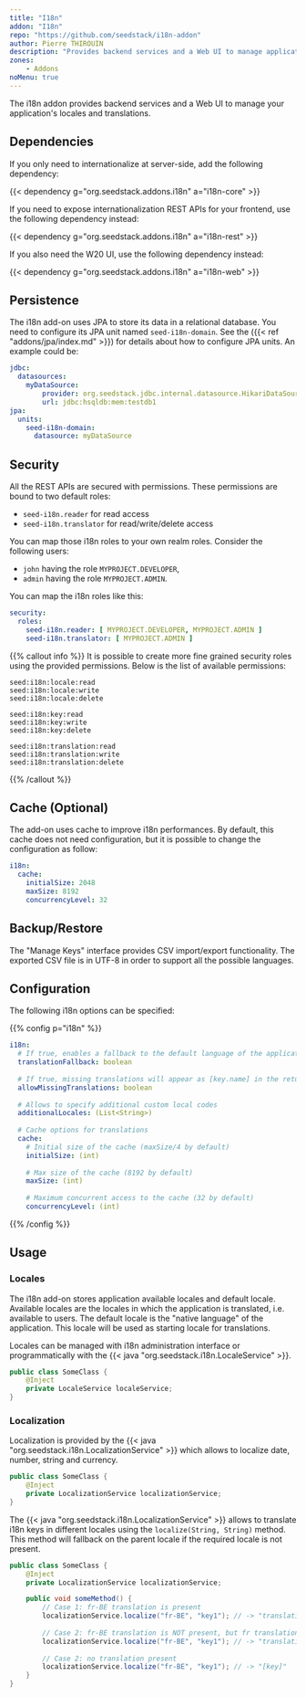 ```yaml
---
title: "I18n"
addon: "I18n"
repo: "https://github.com/seedstack/i18n-addon"
author: Pierre THIROUIN
description: "Provides backend services and a Web UI to manage application locales and translations."
zones:
    - Addons
noMenu: true    
---
```


The i18n addon provides backend services and a Web UI to manage your application's locales and translations.<!--more-->

## Dependencies

If you only need to internationalize at server-side, add the following dependency: 

{{< dependency g="org.seedstack.addons.i18n" a="i18n-core" >}}

If you need to expose internationalization REST APIs for your frontend, use the following dependency instead:

{{< dependency g="org.seedstack.addons.i18n" a="i18n-rest" >}}

If you also need the W20 UI, use the following dependency instead:

{{< dependency g="org.seedstack.addons.i18n" a="i18n-web" >}}

## Persistence

The i18n add-on uses JPA to store its data in a relational database. You need to configure its JPA unit named `seed-i18n-domain`.
See the ({{< ref "addons/jpa/index.md" >}}) for details about how to configure JPA units. An example could be:

```yaml
jdbc:
  datasources:
    myDataSource:
        provider: org.seedstack.jdbc.internal.datasource.HikariDataSourceProvider
        url: jdbc:hsqldb:mem:testdb1
jpa:
  units:
    seed-i18n-domain:
      datasource: myDataSource
```

## Security

All the REST APIs are secured with permissions. These permissions are bound to two default roles:

* `seed-i18n.reader` for read access
* `seed-i18n.translator` for read/write/delete access

You can map those i18n roles to your own realm roles. Consider the following users:

* `john` having the role `MYPROJECT.DEVELOPER`,
* `admin` having the role `MYPROJECT.ADMIN`.

You can map the i18n roles like this:

```yaml
security:
  roles:
    seed-i18n.reader: [ MYPROJECT.DEVELOPER, MYPROJECT.ADMIN ]
    seed-i18n.translator: [ MYPROJECT.ADMIN ]
```

{{% callout info %}}
It is possible to create more fine grained security roles using the provided permissions. Below is the list of available
permissions:

```plain
seed:i18n:locale:read
seed:i18n:locale:write
seed:i18n:locale:delete

seed:i18n:key:read
seed:i18n:key:write
seed:i18n:key:delete

seed:i18n:translation:read
seed:i18n:translation:write
seed:i18n:translation:delete
```
{{% /callout %}}

## Cache (Optional)

The add-on uses cache to improve i18n performances. By default, this cache does not need configuration,
but it is possible to change the configuration as follow:

```yaml
i18n:
  cache:
    initialSize: 2048
    maxSize: 8192
    concurrencyLevel: 32
```

## Backup/Restore

The "Manage Keys" interface provides CSV import/export functionality. The exported CSV file is in UTF-8 in order to support 
all the possible languages.  

## Configuration

The following i18n options can be specified:

{{% config p="i18n" %}}
```yaml
i18n:
  # If true, enables a fallback to the default language of the application (false by default)
  translationFallback: boolean
  
  # If true, missing translations will appear as [key.name] in the returned translations (true by default)
  allowMissingTranslations: boolean
  
  # Allows to specify additional custom local codes
  additionalLocales: (List<String>)
  
  # Cache options for translations
  cache:
    # Initial size of the cache (maxSize/4 by default)
    initialSize: (int)
    
    # Max size of the cache (8192 by default)
    maxSize: (int)
    
    # Maximum concurrent access to the cache (32 by default)
    concurrencyLevel: (int)
```
{{% /config %}}   

## Usage

### Locales

The i18n add-on stores application available locales and default locale. Available locales are the locales in which
the application is translated, i.e. available to users. The default locale is the "native language" of the application.
This locale will be used as starting locale for translations.

Locales can be managed with i18n administration interface or programmatically with the {{< java "org.seedstack.i18n.LocaleService" >}}.

```java
public class SomeClass {
    @Inject
    private LocaleService localeService;
}
```

### Localization

Localization is provided by the {{< java "org.seedstack.i18n.LocalizationService" >}} which allows to localize date, number, 
string and currency.

```java
public class SomeClass {
    @Inject
    private LocalizationService localizationService;
}
```

The {{< java "org.seedstack.i18n.LocalizationService" >}} allows to translate i18n keys in different locales using the `localize(String, String)` method.
This method will fallback on the parent locale if the required locale is not present.

```java
public class SomeClass {
    @Inject
    private LocalizationService localizationService;

    public void someMethod() {
        // Case 1: fr-BE translation is present
        localizationService.localize("fr-BE", "key1"); // -> "translation fr-BE"
        
        // Case 2: fr-BE translation is NOT present, but fr translation is present
        localizationService.localize("fr-BE", "key1"); // -> "translation fr"
        
        // Case 2: no translation present
        localizationService.localize("fr-BE", "key1"); // -> "[key]"
    }
}
```












